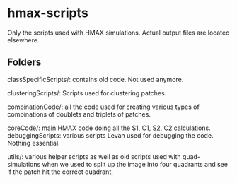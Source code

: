 # hmax-scripts
Only the scripts used with HMAX simulations. Actual output files are located elsewhere.

## Folders

classSpecificScripts/: 
contains old code. Not used anymore.  

clusteringScripts/:
Scripts used for clustering patches.  

combinationCode/: 
all the code used for creating various types of combinations of doublets and triplets of patches.  

coreCode/:
main HMAX code doing all the S1, C1, S2, C2 calculations.  
debuggingScripts: various scripts Levan used for debugging the code. Nothing essential.

utils/:
various helper scripts as well as old scripts used with quad-simulations when we used to split up the image into four quadrants and see if the patch hit the correct quadrant. 
